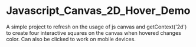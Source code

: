 # Javascript_Canvas_2D_Hover_Demo
A simple project to refresh on the usage of js canvas and getContext('2d') to create four interactive squares on the canvas when hovered changes color. Can also be clicked to work on mobile devices.
